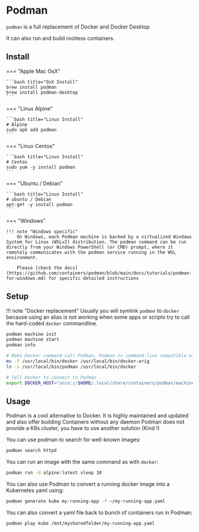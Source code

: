 # Podman

`podman` is a full replacement of Docker and Docker Desktop

It can also run and build rootless containers.
## Install

=== "Apple Mac OsX"

    ```bash title="OsX Install"
    brew install podman
    brew install podman-desktop
    ```

=== "Linux Alpine"

    ```bash title="Linux Install"
    # Alpine
    sudo apk add podman
    ```

=== "Linux Centos"

    ```bash title="Linux Install"
    # Centos
    sudo yum -y install podman
    ```

=== "Ubuntu / Debian"

    ```bash title="Linux Install"
    # ubuntu / Debian
    apt-get -y install podman
    ```

=== "Windows"

    !!! note "Windows specific"
        On Windows, each Podman machine is backed by a virtualized Windows System for Linux (WSLv2) distribution. The podman command can be run directly from your Windows PowerShell (or CMD) prompt, where it remotely communicates with the podman service running in the WSL environment.

        Please [check the docs](https://github.com/containers/podman/blob/main/docs/tutorials/podman-for-windows.md) for specific detailed instructions

## Setup

!!! note "Docker replacement"
    Usually you will symlink `podman` to `docker` because using an alias is not working when some apps or scripts try to call the hard-coded `docker` commandline.

```bash
podman machine init
podman machine start
podman info

# Make Docker command call Podman, Podman is command-line compatible with Docker
mv -f /usr/local/bin/docker /usr/local/bin/docker-orig
ln -s /usr/local/bin/podman /usr/local/bin/docker

# Tell Docker to connect to Podman
export DOCKER_HOST="unix://$HOME/.local/share/containers/podman/machine/podman-machine-default/podman.sock"
```

## Usage

Podman is a cool alternative to Docker. It is highly maintained and updated and also offer building Containers without any daemon
Podman does not provide a K8s cluster, you have to use another solution (Kind !)

You can use podman to search for well-known images: 

```bash
podman search httpd
```

You can run an image with the same command as with `docker`:

```bash
podman run -d alpine:latest sleep 10
```

You can also use Podman to convert a running docker image into a Kubernetes yaml using:

```bash
podman generate kube my-running-app -f ~/my-running-app.yaml
```

You can also convert a yaml file back to bunch of containers run in Podman:

```bash
podman play kube /mnt/mysharedfolder/my-running-app.yaml
```